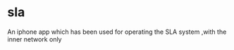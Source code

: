 sla
===

An iphone app which has been used for operating the SLA system ,with the inner network only